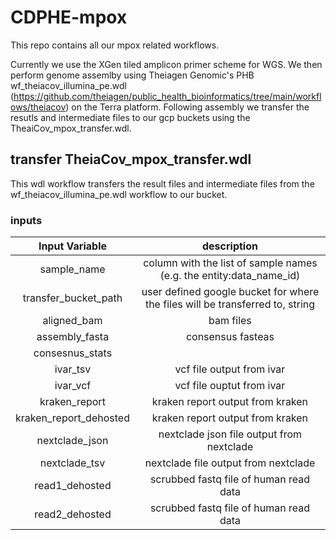 # CDPHE-mpox

This repo contains all our mpox related workflows. 

Currently we use the XGen tiled amplicon primer scheme for WGS. We then perform genome assemlby using Theiagen Genomic's PHB wf_theiacov_illumina_pe.wdl (https://github.com/theiagen/public_health_bioinformatics/tree/main/workflows/theiacov) on the Terra platform. Following assembly we transfer the resutls and intermediate files to our gcp buckets using the TheaiCov_mpox_transfer.wdl.

## transfer TheiaCov_mpox_transfer.wdl
This wdl workflow transfers the result files and intermediate files from the wf_theiacov_illumina_pe.wdl workflow to our bucket.

### inputs

|Input Variable| description |
|:-------------:|:------------:|
| sample_name| column with the list of sample names (e.g. the entity:data_name_id)|
|transfer_bucket_path| user defined google bucket for where the files will be transferred to, string|
|aligned_bam| bam files |
|assembly_fasta| consensus fasteas|
|consesnus_stats||
|ivar_tsv| vcf file output from ivar|
|ivar_vcf| vcf file ouptut from ivar|
|kraken_report| kraken report output from kraken|
| kraken_report_dehosted|kraken report output from kraken|
|nextclade_json| nextclade json file output from nextclade|
|nextclade_tsv| nextclade file output from nextclade|
|read1_dehosted| scrubbed fastq file of human read data|
|read2_dehosted| scrubbed fastq file of human read data|
